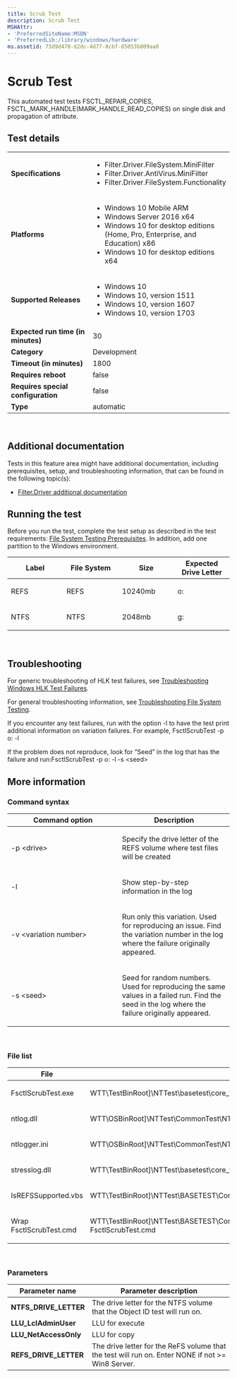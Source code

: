 ```yaml
---
title: Scrub Test
description: Scrub Test
MSHAttr:
- 'PreferredSiteName:MSDN'
- 'PreferredLib:/library/windows/hardware'
ms.assetid: 73d9d470-d2dc-4d77-8cbf-85053b809aa0
---
```


# <span id="p_hlk_test.2b5581b0-4b2e-485e-978a-06d5aa30e3c2"></span>Scrub Test


This automated test tests FSCTL\_REPAIR\_COPIES, FSCTL\_MARK\_HANDLE(MARK\_HANDLE\_READ\_COPIES) on single disk and propagation of attribute.

## <span id="Test_details"></span><span id="test_details"></span><span id="TEST_DETAILS"></span>Test details


<table>
<colgroup>
<col width="50%" />
<col width="50%" />
</colgroup>
<tbody>
<tr class="odd">
<td><strong>Specifications</strong></td>
<td><ul>
<li>Filter.Driver.FileSystem.MiniFilter</li>
<li>Filter.Driver.AntiVirus.MiniFilter</li>
<li>Filter.Driver.FileSystem.Functionality</li>
</ul></td>
</tr>
<tr class="even">
<td><strong>Platforms</strong></td>
<td><ul>
<li>Windows 10 Mobile ARM</li>
<li>Windows Server 2016 x64</li>
<li>Windows 10 for desktop editions (Home, Pro, Enterprise, and Education) x86</li>
<li>Windows 10 for desktop editions x64</li>
</ul></td>
</tr>
<tr class="odd">
<td><strong>Supported Releases</strong></td>
<td><ul>
<li>Windows 10</li>
<li>Windows 10, version 1511</li>
<li>Windows 10, version 1607</li>
<li>Windows 10, version 1703</li>
</ul></td>
</tr>
<tr class="even">
<td><strong>Expected run time (in minutes)</strong></td>
<td>30</td>
</tr>
<tr class="odd">
<td><strong>Category</strong></td>
<td>Development</td>
</tr>
<tr class="even">
<td><strong>Timeout (in minutes)</strong></td>
<td>1800</td>
</tr>
<tr class="odd">
<td><strong>Requires reboot</strong></td>
<td>false</td>
</tr>
<tr class="even">
<td><strong>Requires special configuration</strong></td>
<td>false</td>
</tr>
<tr class="odd">
<td><strong>Type</strong></td>
<td>automatic</td>
</tr>
</tbody>
</table>

 

## <span id="Additional_documentation"></span><span id="additional_documentation"></span><span id="ADDITIONAL_DOCUMENTATION"></span>Additional documentation


Tests in this feature area might have additional documentation, including prerequisites, setup, and troubleshooting information, that can be found in the following topic(s):

-   [Filter.Driver additional documentation](filter-driver-additional-documentation.md)

## <span id="Running_the_test"></span><span id="running_the_test"></span><span id="RUNNING_THE_TEST"></span>Running the test


Before you run the test, complete the test setup as described in the test requirements: [File System Testing Prerequisites](file-system-testing-prerequisites.md). In addition, add one partition to the Windows environment.

<table>
<colgroup>
<col width="25%" />
<col width="25%" />
<col width="25%" />
<col width="25%" />
</colgroup>
<thead>
<tr class="header">
<th>Label</th>
<th>File System</th>
<th>Size</th>
<th>Expected Drive Letter</th>
</tr>
</thead>
<tbody>
<tr class="odd">
<td><p>REFS</p></td>
<td><p>REFS</p></td>
<td><p>10240mb</p></td>
<td><p>o:</p></td>
</tr>
<tr class="even">
<td><p>NTFS</p></td>
<td><p>NTFS</p></td>
<td><p>2048mb</p></td>
<td><p>g:</p></td>
</tr>
</tbody>
</table>

 

## <span id="Troubleshooting"></span><span id="troubleshooting"></span><span id="TROUBLESHOOTING"></span>Troubleshooting


For generic troubleshooting of HLK test failures, see [Troubleshooting Windows HLK Test Failures](..\user\troubleshooting-windows-hlk-test-failures.md).

For general troubleshooting information, see [Troubleshooting File System Testing](troubleshooting-file-system-testing.md).

If you encounter any test failures, run with the option -l to have the test print additional information on variation failures. For example, FsctlScrubTest -p o: -l

If the problem does not reproduce, look for “Seed” in the log that has the failure and run:FsctlScrubTest -p o: -l -s &lt;seed&gt;

## <span id="More_information"></span><span id="more_information"></span><span id="MORE_INFORMATION"></span>More information


### <span id="Command_syntax"></span><span id="command_syntax"></span><span id="COMMAND_SYNTAX"></span>Command syntax

<table>
<colgroup>
<col width="50%" />
<col width="50%" />
</colgroup>
<thead>
<tr class="header">
<th>Command option</th>
<th>Description</th>
</tr>
</thead>
<tbody>
<tr class="odd">
<td><p>-p &lt;drive&gt;</p></td>
<td><p>Specify the drive letter of the REFS volume where test files will be created</p></td>
</tr>
<tr class="even">
<td><p>-l</p></td>
<td><p>Show step-by-step information in the log</p></td>
</tr>
<tr class="odd">
<td><p>-v &lt;variation number&gt;</p></td>
<td><p>Run only this variation. Used for reproducing an issue. Find the variation number in the log where the failure originally appeared.</p></td>
</tr>
<tr class="even">
<td><p>-s &lt;seed&gt;</p></td>
<td><p>Seed for random numbers. Used for reproducing the same values in a failed run. Find the seed in the log where the failure originally appeared.</p></td>
</tr>
</tbody>
</table>

 

### <span id="File_list"></span><span id="file_list"></span><span id="FILE_LIST"></span>File list

<table>
<colgroup>
<col width="50%" />
<col width="50%" />
</colgroup>
<thead>
<tr class="header">
<th>File</th>
<th>Location</th>
</tr>
</thead>
<tbody>
<tr class="odd">
<td><p>FsctlScrubTest.exe</p></td>
<td><p>WTT\TestBinRoot]\NTTest\basetest\core_file_services\refs\scrub\FsctlScrubTest.exe</p></td>
</tr>
<tr class="even">
<td><p>ntlog.dll</p></td>
<td><p>WTT\OSBinRoot]\NTTest\CommonTest\NTLog\ntlog.dll</p></td>
</tr>
<tr class="odd">
<td><p>ntlogger.ini</p></td>
<td><p>WTT\OSBinRoot]\NTTest\CommonTest\NTLog\ntlogger.ini</p></td>
</tr>
<tr class="even">
<td><p>stresslog.dll</p></td>
<td><p>WTT\TestBinRoot]\NTTest\basetest\core_file_services\shared_libs\stresslog.dll</p></td>
</tr>
<tr class="odd">
<td><p>IsREFSSupported.vbs</p></td>
<td><p>WTT\TestBinRoot]\NTTest\BASETEST\Core_File_Services\FilterManager\TestSuite\Scripts\FileSystems\IsREFSSupported.vbs</p></td>
</tr>
<tr class="even">
<td><p>Wrap FsctlScrubTest.cmd</p></td>
<td><p>WTT\TestBinRoot]\NTTest\BASETEST\Core_File_Services\FilterManager\TestSuite\Scripts\FileSystems\Wrap FsctlScrubTest.cmd</p></td>
</tr>
</tbody>
</table>

 

### <span id="Parameters"></span><span id="parameters"></span><span id="PARAMETERS"></span>Parameters

| Parameter name          | Parameter description                                                                                |
|-------------------------|------------------------------------------------------------------------------------------------------|
| **NTFS\_DRIVE\_LETTER** | The drive letter for the NTFS volume that the Object ID test will run on.                            |
| **LLU\_LclAdminUser**   | LLU for execute                                                                                      |
| **LLU\_NetAccessOnly**  | LLU for copy                                                                                         |
| **REFS\_DRIVE\_LETTER** | The drive letter for the ReFS volume that the test will run on. Enter NONE if not &gt;= Win8 Server. |

 

 

 






